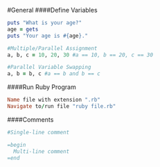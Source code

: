 #General
####Define Variables
```ruby
puts "What is your age?"
age = gets
puts "Your age is #{age}."

#Multiple/Parallel Assignment
a, b, c = 10, 20, 30 #a == 10, b == 20, c == 30

#Parallel Variable Swapping
a, b = b, c #a == b and b == c

```
####Run Ruby Program
```ruby
Name file with extension ".rb"
Navigate to/run file "ruby file.rb"
```
####Comments
```ruby
#Single-line comment

=begin
  Multi-line comment
=end
```

